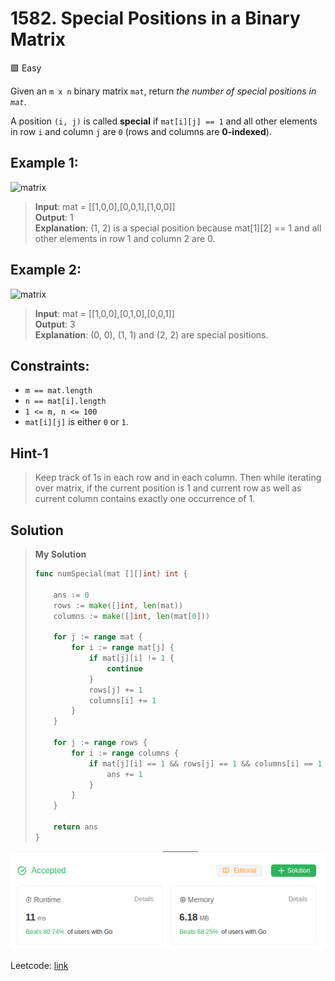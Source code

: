 # 1582. Special Positions in a Binary Matrix
🟩 Easy

Given an `m x n` binary matrix `mat`, return *the number of special positions in `mat`*.

A position `(i, j)` is called **special** if `mat[i][j] == 1` and all other elements in row `i` and column `j` are `0` (rows and columns are **0-indexed**).

## Example 1:
![matrix](https://assets.leetcode.com/uploads/2021/12/23/special1.jpg)
> **Input**: mat = [[1,0,0],[0,0,1],[1,0,0]] \
> **Output**: 1 \
> **Explanation**: (1, 2) is a special position because mat[1][2] == 1 and all other elements in row 1 and column 2 are 0.

## Example 2:
![matrix](https://assets.leetcode.com/uploads/2021/12/24/special-grid.jpg)
> **Input**: mat = [[1,0,0],[0,1,0],[0,0,1]] \
> **Output**: 3 \
> **Explanation**: (0, 0), (1, 1) and (2, 2) are special positions.

## Constraints:
* `m == mat.length`
* `n == mat[i].length`
* `1 <= m, n <= 100`
* `mat[i][j]` is either `0` or `1`.

## Hint-1
> Keep track of 1s in each row and in each column. Then while iterating over matrix, if the current position is 1 and current row as well as current column contains exactly one occurrence of 1.

## Solution
> **My Solution**
> ```go
> func numSpecial(mat [][]int) int {
>     
>     ans := 0
>     rows := make([]int, len(mat))
>     columns := make([]int, len(mat[0]))
> 
>     for j := range mat {
>         for i := range mat[j] {
>             if mat[j][i] != 1 {
>                 continue
>             }
>             rows[j] += 1
>             columns[i] += 1
>         }
>     }
> 
>     for j := range rows {
>         for i := range columns {
>             if mat[j][i] == 1 && rows[j] == 1 && columns[i] == 1 {
>                 ans += 1
>             }
>         }
>     }
> 
>     return ans
> }
> ```

![result](1582.png)

Leetcode: [link](https://leetcode.com/problems/special-positions-in-a-binary-matrix/description/)